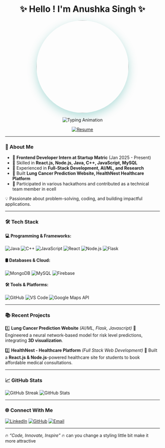 <h1 align="center">✨ Hello ! I'm Anushka Singh ✨</h1>

<p align="center">
  <img src="https://img.freepik.com/free-vector/girl-using-laptop-cartoon_1308-118583.jpg" height="300" style="border-radius: 50%; box-shadow: 0 10px 30px rgba(0,150,136,0.3);"/>
</p>

<p align="center">
  <img src="https://readme-typing-svg.demolab.com?font=Fira+Code&weight=600&size=22&duration=3000&pause=1000&color=FFFFFF&center=true&vCenter=true&width=600&lines=Full-Stack+Developer;AI%2FML+Researcher;Java+Enthusiast;Open+Source+Contributor" alt="Typing Animation" />
</p>

<div align="center">
  <a href="[https://drive.google.com/file/d/1W-cfNBOOLtOufg65FIJwCiRjQ33QYchN/view?usp=sharing](https://drive.google.com/file/d/10ce2oJcAN509HXpAezqgvrnzYd7aGN3U/view?usp=sharing)">
    <img src="https://img.shields.io/badge/📄_Resume-Download-00796B?style=for-the-badge&logo=adobeacrobatreader&logoColor=white&labelColor=004D40" alt="Resume"/>
  </a>
</div>

---

### 📌 About Me

- 🔹 **Frontend Developer Intern at Startup Matric** (Jan 2025 - Present)
- 🔹 Skilled in **React.js, Node.js, Java, C++, JavaScript, MySQL**
- 🔹 Experienced in **Full-Stack Development, AI/ML, and Research**
- 🔹 Built **Lung Cancer Prediction Website, HealthNest Healthcare Platform**
- 🔹 Participated in various hackathons and contributed as a technical team member in ecell

💡 Passionate about problem-solving, coding, and building impactful applications.

---

### 🛠️ Tech Stack

#### **💻 Programming & Frameworks:**
![Java](https://img.shields.io/badge/Java-ED8B00?style=for-the-badge&logo=java&logoColor=white)
![C++](https://img.shields.io/badge/C%2B%2B-00599C?style=for-the-badge&logo=c%2B%2B&logoColor=white)
![JavaScript](https://img.shields.io/badge/JavaScript-F7DF1E?style=for-the-badge&logo=javascript&logoColor=black)
![React](https://img.shields.io/badge/React-61DAFB?style=for-the-badge&logo=react&logoColor=black)
![Node.js](https://img.shields.io/badge/Node.js-339933?style=for-the-badge&logo=nodedotjs&logoColor=white)
![Flask](https://img.shields.io/badge/Flask-000000?style=for-the-badge&logo=flask&logoColor=white)

#### **🛢️ Databases & Cloud:**
![MongoDB](https://img.shields.io/badge/MongoDB-4EA94B?style=for-the-badge&logo=mongodb&logoColor=white)
![MySQL](https://img.shields.io/badge/MySQL-4479A1?style=for-the-badge&logo=mysql&logoColor=white)
![Firebase](https://img.shields.io/badge/Firebase-FFCA28?style=for-the-badge&logo=firebase&logoColor=black)

#### **🛠️ Tools & Platforms:**
![GitHub](https://img.shields.io/badge/GitHub-181717?style=for-the-badge&logo=github&logoColor=white)
![VS Code](https://img.shields.io/badge/VS%20Code-007ACC?style=for-the-badge&logo=visualstudiocode&logoColor=white)
![Google Maps API](https://img.shields.io/badge/Google%20Maps-4285F4?style=for-the-badge&logo=googlemaps&logoColor=white)

---

### 📚 Recent Projects

1️⃣ **Lung Cancer Prediction Website** *(AI/ML, Flask, Javascript)*
🔹 Engineered a neural network-based model for risk level predictions, integrating **3D visualization**.

2️⃣ **HealthNest - Healthcare Platform** *(Full Stack Web Development)*
🔹 Built a **React.js & Node.js**-powered healthcare site for students to book affordable medical consultations.



---

### 📈 GitHub Stats

![GitHub Streak](https://github-readme-streak-stats.herokuapp.com/?user=anushka22333444&theme=radical)
![GitHub Stats](https://github-readme-stats.vercel.app/api?username=anushka22333444&show_icons=true&theme=radical)

---

### 🌐 Connect With Me

[![LinkedIn](https://img.shields.io/badge/LinkedIn-0A66C2?style=for-the-badge&logo=linkedin&logoColor=white)](https://www.linkedin.com/in/anushka-singh-66b1b52b8/)
[![GitHub](https://img.shields.io/badge/GitHub-181717?style=for-the-badge&logo=github&logoColor=white)](https://github.com/anushka22333444)
[![Email](https://img.shields.io/badge/Email-D14836?style=for-the-badge&logo=gmail&logoColor=white)](mailto:singhanushka21170@gmail.com)

---

🔥 *“Code, Innovate, Inspire”* 🔥
can you change a styling little bit make it more attractive

